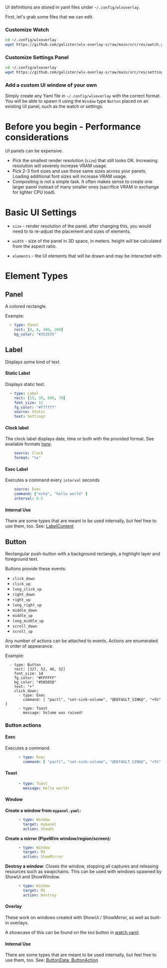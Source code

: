 UI definitions are stored in yaml files under `~/.config/wlxoverlay`.

First, let's grab some files that we can edit.

### Customize Watch

```bash
cd ~/.config/wlxoverlay
wget https://github.com/galister/wlx-overlay-s/raw/main/src/res/watch.yaml
```

### Customize Settings Panel

```bash
cd ~/.config/wlxoverlay
wget https://github.com/galister/wlx-overlay-s/raw/main/src/res/settings.yaml
```

### Add a custom UI window of your own

Simply create any Yaml file in `~/.config/wlxoverlay` with the correct format. You will be able to spawn it using the `Window` type `Button` placed on an existing UI panel, such as the watch or settings.

# Before you begin - Performance considerations

UI panels can be expensive.
- Pick the smallest render resolution (`size`) that still looks OK. Increasing resolution will severely increase VRAM usage.
- Pick 2-3 font sizes and use those same sizes across your panels. Loading additional font sizes will increase VRAM usage.
- Compositing is not a simple task. It often makes sense to create one larger panel instead of many smaller ones (sacrifice VRAM in exchange for lighter CPU load).

# Basic UI Settings

- `size` - render resolution of the panel. after changing this, you would need to to re-adjust the placement and sizes of elements. 
- `width` - size of the panel in 3D space, in meters. height will be calculated from the aspect ratio.

- `elements` - the UI elements that will be drawn and may be interacted with

# Element Types

## Panel

A colored rectangle.

Example:
```yaml
  - type: Panel
    rect: [0, 0, 400, 200]
    bg_color: "#353535"
```

## Label

Displays some kind of text.

#### Static Label
Displays static text.
```yaml
  - type: Label
    rect: [15, 35, 600, 70]
    font_size: 12
    fg_color: "#ffffff"
    source: Static
    text: Settings
```

#### Clock label
The clock label displays date, time or both with the provided format. See available formats [here](https://docs.rs/chrono/0.4.34/chrono/format/strftime/index.html).
```yaml
    source: Clock
    format: "%x"
```
#### Exec Label

Executes a command every `interval` seconds

```yaml
    source: Exec
    command: ["echo", "hello world" ]
    interval: 0.5
```

#### Internal Use

There are some types that are meant to be used internally, but feel free to use them, too. See: [LabelContent](https://github.com/galister/wlx-overlay-s/blob/main/src/gui/modular/label.rs)

## Button

Rectangular push-button with a background rectangle, a highlight layer and foreground text.

Buttons provide these events:
- `click_down`
- `click_up`
- `long_click_up`
- `right_down`
- `right_up`
- `long_right_up`
- `middle_down`
- `middle_up`
- `long_middle_up`
- `scroll_down`
- `scroll_up`

Any number of actions can be attached to events. Actions are enumerated in order of appearance.

Example:
```
  - type: Button
    rect: [327, 52, 46, 32]
    font_size: 14
    fg_color: "#FFFFFF"
    bg_color: "#505050"
    text: "+"
    click_down:
      - type: Exec
        command: [ "pactl", "set-sink-volume", "@DEFAULT_SINK@", "+5%" ]
      - type: Toast
        message: Volume was raised!
```

### Button actions

#### Exec
Executes a command.
```yaml
      - type: Exec
        command: [ "pactl", "set-sink-volume", "@DEFAULT_SINK@", "+5%" ]
```

#### Toast
```yaml
      - type: Toast
        message: Hello world!
```

#### Window

**Create a window from `mypanel.yaml`:**
```yaml
      - type: Window
        target: mypanel
        action: ShowUi
```

**Create a mirror (PipeWire window/region/screen):**
```yaml
      - type: Window
        target: M1
        action: ShowMirror
```

**Destroy a window**:
Closes the window, stopping all captures and releasing resources such as swapchains.
This can be used with windows spawned by ShowUi and ShowWindow.

```yaml
      - type: Window
        target: M1
        action: Destroy
```
#### Overlay
These work on windows created with ShowUi / ShowMirror, as well as built-in overlays.

A showcase of this can be found on the `kbd` button in [watch.yaml](https://github.com/galister/wlx-overlay-s/blob/f4b10f825e010ef48c2e9573343385328a32ea6c/src/res/watch.yaml#L26).

#### Internal Use

There are some types that are meant to be used internally, but feel free to use them, too. See: [ButtonData, ButtonAction](https://github.com/galister/wlx-overlay-s/blob/main/src/gui/modular/button.rs)